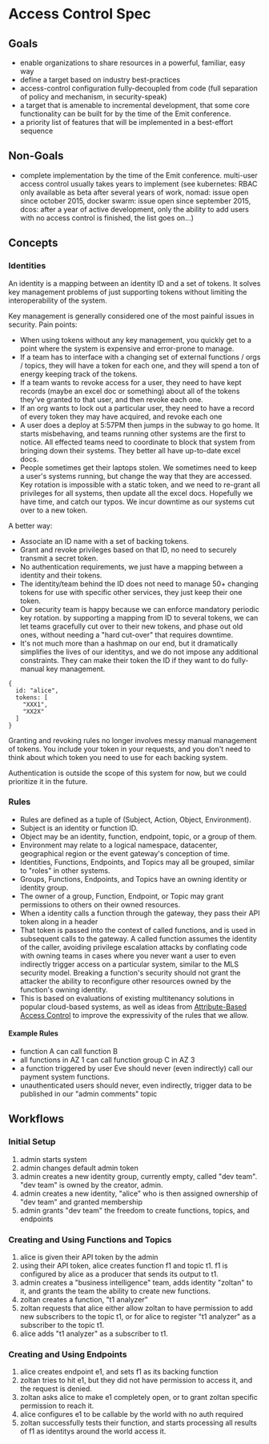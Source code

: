 # Access Control Spec

## Goals

* enable organizations to share resources in a powerful, familiar, easy way
* define a target based on industry best-practices
* access-control configuration fully-decoupled from code (full separation of policy and mechanism,
  in security-speak)
* a target that is amenable to incremental development, that some core functionality can be built for
  by the time of the Emit conference.
* a priority list of features that will be implemented in a best-effort sequence

## Non-Goals

* complete implementation by the time of the Emit conference. multi-user access control usually takes
  years to implement (see kubernetes: RBAC only available as beta after several years of work, nomad:
  issue open since october 2015, docker swarm: issue open since september 2015, dcos: after a
  year of active development, only the ability to add users with no access control is finished,
  the list goes on...)

## Concepts

### Identities

An identity is a mapping between an identity ID and a set of tokens. It solves key
management problems of just supporting tokens without limiting the interoperability
of the system.

Key management is generally considered one of the most painful issues in security. Pain points:

* When using tokens without any key management, you quickly get to a point where
  the system is expensive and error-prone to manage.
* If a team has to interface with a changing set of external functions / orgs / topics, they will
  have a token for each one, and they will spend a ton of energy keeping track of the tokens.
* If a team wants to revoke access for a user, they need to have kept records (maybe an excel doc or something)
  about all of the tokens they've granted to that user, and then revoke each one.
* If an org wants to lock out a particular user, they need to have a record of every token they may have acquired,
  and revoke each one
* A user does a deploy at 5:57PM then jumps in the subway to go home. It starts misbehaving, and teams running
  other systems are the first to notice. All effected teams need to coordinate to block that system from bringing
  down their systems. They better all have up-to-date excel docs.
* People sometimes get their laptops stolen. We sometimes need to keep a user's systems running, but change
  the way that they are accessed. Key rotation is impossible with a static token, and we need to re-grant all
  privileges for all systems, then update all the excel docs. Hopefully we have time, and catch our typos. We incur
  downtime as our systems cut over to a new token.

A better way:

* Associate an ID name with a set of backing tokens.
* Grant and revoke privileges based on that ID, no need to securely transmit a secret token.
* No authentication requirements, we just have a mapping between a identity and their tokens.
* The identity/team behind the ID does not need to manage 50+ changing tokens for use with specific other services,
  they just keep their one token.
* Our security team is happy because we can enforce mandatory periodic key rotation. by supporting a mapping from
  ID to several tokens, we can let teams gracefully cut over to their new tokens, and phase out old ones, without
  needing a "hard cut-over" that requires downtime.
* It's not much more than a hashmap on our end, but it dramatically simplifies the lives of our identitys, and we do not
  impose any additional constraints. They can make their token the ID if they want to do fully-manual key management.

```
{
  id: "alice",
  tokens: [
    "XXX1",
    "XX2X"
  ]
}
```

Granting and revoking rules no longer involves messy manual management of tokens. You include
your token in your requests, and you don't need to think about which token you need to use
for each backing system.

Authentication is outside the scope of this system for now, but we could prioritize it in the future.

### Rules

* Rules are defined as a tuple of (Subject, Action, Object, Environment).
* Subject is an identity or function ID.
* Object may be an identity, function, endpoint, topic, or a group of them.
* Environment may relate to a logical namespace, datacenter, geographical region or the event gateway's
  conception of time.
* Identities, Functions, Endpoints, and Topics may all be grouped, similar to "roles" in other systems.
* Groups, Functions, Endpoints, and Topics have an owning identity or identity group.
* The owner of a group, Function, Endpoint, or Topic may grant permissions to others on their owned resources.
* When a identity calls a function through the gateway, they pass their API token along in a header
* That token is passed into the context of called functions, and is used in subsequent calls to the
  gateway. A called function assumes the identity of the caller, avoiding privilege escalation attacks by
  conflating code with owning teams in cases where you never want a user to even indirectly trigger access
  on a particular system, similar to the MLS security model. Breaking a function's security should not grant 
  the attacker the ability to reconfigure other resources owned by the function's owning identity.
* This is based on evaluations of existing multitenancy solutions in popular cloud-based systems, as well
  as ideas from [Attribute-Based Access Control](https://en.wikipedia.org/wiki/Attribute-based_access_control)
  to improve the expressivity of the rules that we allow.

#### Example Rules

* function A can call function B
* all functions in AZ 1 can call function group C in AZ 3
* a function triggered by user Eve should never (even indirectly) call our payment system functions.
* unauthenticated users should never, even indirectly, trigger data to be published in our "admin comments" topic

## Workflows

### Initial Setup

1. admin starts system
1. admin changes default admin token
1. admin creates a new identity group, currently empty, called "dev team". "dev team" is
   owned by the creator, admin.
1. admin creates a new identity, "alice" who is then assigned ownership of "dev team" and
   granted membership
1. admin grants "dev team" the freedom to create functions, topics, and endpoints

### Creating and Using Functions and Topics

1. alice is given their API token by the admin
1. using their API token, alice creates function f1 and topic t1. f1 is configured
   by alice as a producer that sends its output to t1.
1. admin creates a "business intelligence" team, adds identity "zoltan" to it, and grants
   the team the ability to create new functions.
1. zoltan creates a function, "t1 analyzer"
1. zoltan requests that alice either allow zoltan to have permission to add new
   subscribers to the topic t1, or for alice to register "t1 analyzer" as a
   subscriber to the topic t1.
1. alice adds "t1 analyzer" as a subscriber to t1.

### Creating and Using Endpoints

1. alice creates endpoint e1, and sets f1 as its backing function
1. zoltan tries to hit e1, but they did not have permission to access it, and
   the request is denied.
1. zoltan asks alice to make e1 completely open, or to grant zoltan specific
   permission to reach it.
1. alice configures e1 to be callable by the world with no auth required
1. zoltan successfully tests their function, and starts processing
   all results of f1 as identitys around the world access it.
